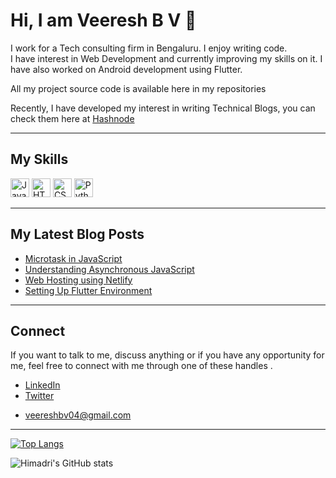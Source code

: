 # Hi, I am Veeresh B V 👋

</hr>
I work for a Tech consulting firm in Bengaluru. I enjoy writing code. <br>
I have interest in Web Development and currently improving my skills on it.
I have also worked on Android development using Flutter.<br>

 All my project source code is available here in my repositories <br>

Recently, I have developed my interest in writing Technical Blogs, you can check them here at [Hashnode](https://veereshbv04.hashnode.dev/)

<hr>

## My Skills
<p>
   <img src="https://camo.githubusercontent.com/9d07c04bdd98c662d5df9d4e1cc1de8446ffeaebca330feb161f1fb8e1188204/68747470733a2f2f696d672e736869656c64732e696f2f62616467652f4a6176615363726970742d4637444631453f7374796c653d666f722d7468652d6261646765266c6f676f3d6a617661736372697074266c6f676f436f6c6f723d626c61636b" alt="JavaScript" height = "30" weight="40">
 
  <img src="https://camo.githubusercontent.com/d63d473e728e20a286d22bb2226a7bf45a2b9ac6c72c59c0e61e9730bfe4168c/68747470733a2f2f696d672e736869656c64732e696f2f62616467652f48544d4c352d4533344632363f7374796c653d666f722d7468652d6261646765266c6f676f3d68746d6c35266c6f676f436f6c6f723d7768697465" alt="HTML" height = "30" weight="40">
 
  <img src="https://camo.githubusercontent.com/3a0f693cfa032ea4404e8e02d485599bd0d192282b921026e89d271aaa3d7565/68747470733a2f2f696d672e736869656c64732e696f2f62616467652f435353332d3135373242363f7374796c653d666f722d7468652d6261646765266c6f676f3d63737333266c6f676f436f6c6f723d7768697465" alt="CSS" height = "30" weight="40">
  <img src="https://camo.githubusercontent.com/cb05dda3b8ed3fcb5c24d4aafc0b6ea979f73261b9fa0b94838271a7db6d43da/68747470733a2f2f696d672e736869656c64732e696f2f62616467652f2d507974686f6e2d3442384242453f266c6f676f3d507974686f6e266c6f676f436f6c6f723d666666" alt="Python"height = "30" weight="40">
</p>

<hr>

## My Latest Blog Posts

- [Microtask in JavaScript](https://veereshbv04.hashnode.dev/microtask-in-javascript)
- [Understanding Asynchronous JavaScript](https://veereshbv04.hashnode.dev/understanding-asynchronous-javascript)
- [Web Hosting using Netlify](https://veereshbv04.hashnode.dev/web-hosting-using-netlify)
- [Setting Up Flutter Environment](https://veereshbv04.hashnode.dev/fluttersetup-58b5ba66f024)

<hr>

## Connect
 If you want to talk to me, discuss anything or if you have any opportunity for me, feel free to connect with me through one of these handles .
- [LinkedIn](https://www.linkedin.com/in/veereshbv04/)
- [Twitter](https://twitter.com/veereshbv04)
- <p><a href="mailto:veereshbv04@gmail.com">veereshbv04@gmail.com</a></p>

<hr>

[![Top Langs](https://github-readme-stats.vercel.app/api/top-langs/?username=veereshbv04&layout=compact&theme=radical)](https://github.com/anuraghazra/github-readme-stats)

![Himadri's GitHub stats](https://github-readme-stats.vercel.app/api?username=veereshbv04&show_icons=true&theme=radical&hide=issues&count_private=true)

<!-- ## &#128221; GitHub Stats
<a href="https://github.com/veereshbv04/veereshbv04">
  <img align="center" src="https://github-readme-stats.vercel.app/api/top-langs/?username=veereshbv04&title_color=ffffff&text_color=c9cacc&icon_color=4bbc8a&bg_color=1d1f21&langs_count=3" />
 </a>
      -->


